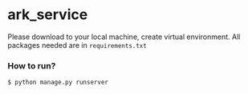 # ark_service
Please download to your local machine, create virtual environment. All packages needed are in `requirements.txt`
### How to run?
`$ python manage.py runserver`
